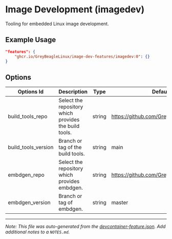 
# Image Development (imagedev)

Tooling for embedded Linux image development.

## Example Usage

```json
"features": {
    "ghcr.io/GreyBeagleLinux/image-dev-features/imagedev:0": {}
}
```

## Options

| Options Id | Description | Type | Default Value |
|-----|-----|-----|-----|
| build_tools_repo | Select the repository which provides the build tools. | string | https://github.com/GreyBeagleLinux/build_tools |
| build_tools_version | Branch or tag of the build tools. | string | main |
| embdgen_repo | Select the repository which provides embdgen. | string | https://github.com/GreyBeagleLinux/embdgen |
| embdgen_version | Branch or tag of embdgen. | string | master |



---

_Note: This file was auto-generated from the [devcontainer-feature.json](https://github.com/GreyBeagleLinux/image-dev-features/blob/main/src/imagedev/devcontainer-feature.json).  Add additional notes to a `NOTES.md`._
